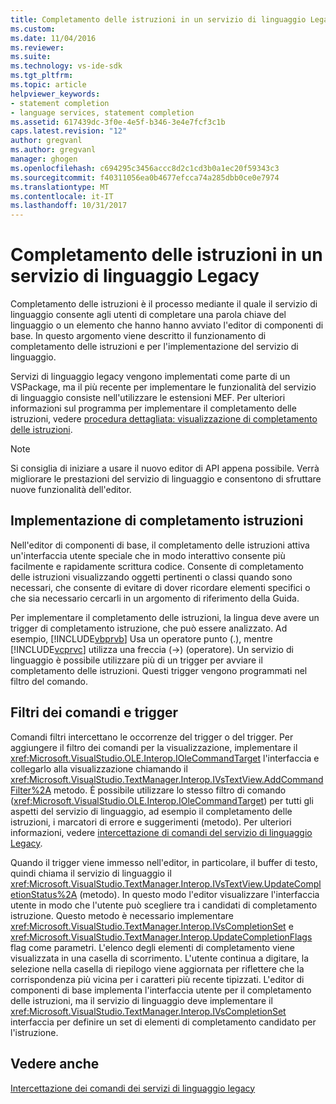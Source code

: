 ```yaml
---
title: Completamento delle istruzioni in un servizio di linguaggio Legacy | Documenti Microsoft
ms.custom: 
ms.date: 11/04/2016
ms.reviewer: 
ms.suite: 
ms.technology: vs-ide-sdk
ms.tgt_pltfrm: 
ms.topic: article
helpviewer_keywords:
- statement completion
- language services, statement completion
ms.assetid: 617439dc-3f0e-4e5f-b346-3e4e7fcf3c1b
caps.latest.revision: "12"
author: gregvanl
ms.author: gregvanl
manager: ghogen
ms.openlocfilehash: c694295c3456accc8d2c1cd3b0a1ec20f59343c3
ms.sourcegitcommit: f40311056ea0b4677efcca74a285dbb0ce0e7974
ms.translationtype: MT
ms.contentlocale: it-IT
ms.lasthandoff: 10/31/2017
---
```

# <a name="statement-completion-in-a-legacy-language-service"></a>Completamento delle istruzioni in un servizio di linguaggio Legacy
Completamento delle istruzioni è il processo mediante il quale il servizio di linguaggio consente agli utenti di completare una parola chiave del linguaggio o un elemento che hanno hanno avviato l'editor di componenti di base. In questo argomento viene descritto il funzionamento di completamento delle istruzioni e per l'implementazione del servizio di linguaggio.  
  
 Servizi di linguaggio legacy vengono implementati come parte di un VSPackage, ma il più recente per implementare le funzionalità del servizio di linguaggio consiste nell'utilizzare le estensioni MEF. Per ulteriori informazioni sul programma per implementare il completamento delle istruzioni, vedere [procedura dettagliata: visualizzazione di completamento delle istruzioni](../../extensibility/walkthrough-displaying-statement-completion.md).  
  
> [!NOTE]
>  Si consiglia di iniziare a usare il nuovo editor di API appena possibile. Verrà migliorare le prestazioni del servizio di linguaggio e consentono di sfruttare nuove funzionalità dell'editor.  
  
## <a name="implementing-statement-completion"></a>Implementazione di completamento istruzioni  
 Nell'editor di componenti di base, il completamento delle istruzioni attiva un'interfaccia utente speciale che in modo interattivo consente più facilmente e rapidamente scrittura codice. Consente di completamento delle istruzioni visualizzando oggetti pertinenti o classi quando sono necessari, che consente di evitare di dover ricordare elementi specifici o che sia necessario cercarli in un argomento di riferimento della Guida.  
  
 Per implementare il completamento delle istruzioni, la lingua deve avere un trigger di completamento istruzione, che può essere analizzato. Ad esempio, [!INCLUDE[vbprvb](../../code-quality/includes/vbprvb_md.md)] Usa un operatore punto (.), mentre [!INCLUDE[vcprvc](../../code-quality/includes/vcprvc_md.md)] utilizza una freccia (->) (operatore). Un servizio di linguaggio è possibile utilizzare più di un trigger per avviare il completamento delle istruzioni. Questi trigger vengono programmati nel filtro del comando.  
  
## <a name="command-filters-and-triggers"></a>Filtri dei comandi e trigger  
 Comandi filtri intercettano le occorrenze del trigger o del trigger. Per aggiungere il filtro dei comandi per la visualizzazione, implementare il <xref:Microsoft.VisualStudio.OLE.Interop.IOleCommandTarget> l'interfaccia e collegarlo alla visualizzazione chiamando il <xref:Microsoft.VisualStudio.TextManager.Interop.IVsTextView.AddCommandFilter%2A> metodo. È possibile utilizzare lo stesso filtro di comando (<xref:Microsoft.VisualStudio.OLE.Interop.IOleCommandTarget>) per tutti gli aspetti del servizio di linguaggio, ad esempio il completamento delle istruzioni, i marcatori di errore e suggerimenti (metodo). Per ulteriori informazioni, vedere [intercettazione di comandi del servizio di linguaggio Legacy](../../extensibility/internals/intercepting-legacy-language-service-commands.md).  
  
 Quando il trigger viene immesso nell'editor, in particolare, il buffer di testo, quindi chiama il servizio di linguaggio il <xref:Microsoft.VisualStudio.TextManager.Interop.IVsTextView.UpdateCompletionStatus%2A> (metodo). In questo modo l'editor visualizzare l'interfaccia utente in modo che l'utente può scegliere tra i candidati di completamento istruzione. Questo metodo è necessario implementare <xref:Microsoft.VisualStudio.TextManager.Interop.IVsCompletionSet> e <xref:Microsoft.VisualStudio.TextManager.Interop.UpdateCompletionFlags> flag come parametri. L'elenco degli elementi di completamento viene visualizzata in una casella di scorrimento. L'utente continua a digitare, la selezione nella casella di riepilogo viene aggiornata per riflettere che la corrispondenza più vicina per i caratteri più recente tipizzati. L'editor di componenti di base implementa l'interfaccia utente per il completamento delle istruzioni, ma il servizio di linguaggio deve implementare il <xref:Microsoft.VisualStudio.TextManager.Interop.IVsCompletionSet> interfaccia per definire un set di elementi di completamento candidato per l'istruzione.  
  
## <a name="see-also"></a>Vedere anche  
 [Intercettazione dei comandi dei servizi di linguaggio legacy](../../extensibility/internals/intercepting-legacy-language-service-commands.md)